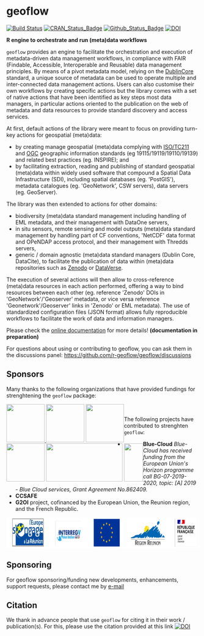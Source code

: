 # geoflow

[![Build Status](https://github.com/r-geoflow/geoflow/actions/workflows/r-cmd-check.yml/badge.svg?branch=master)](https://github.com/r-geoflow/geoflow/actions/workflows/r-cmd-check.yml)
[![CRAN_Status_Badge](http://www.r-pkg.org/badges/version/geoflow)](https://cran.r-project.org/package=geoflow)
[![Github_Status_Badge](https://img.shields.io/badge/Github-0.20240524-blue.svg)](https://github.com/r-geoflow/geoflow)
[![DOI](https://zenodo.org/badge/DOI//10.5281/zenodo.3138920.svg)](https://doi.org//10.5281/zenodo.3138920)

**R engine to orchestrate and run (meta)data workflows**

``geoflow`` provides an engine to facilitate the orchestration and execution of metadata-driven data management workflows, in compliance with FAIR (Findable, Accessible, Interoperable and Reusable) data management principles. By means of a pivot metadata model, relying on the [DublinCore](https://dublincore.org/) standard, a unique source of metadata can be used to operate multiple and inter-connected data management actions. Users can also customise their own workflows by creating specific actions but the library comes with a set of native actions that have been identified as key steps most data managers, in particular actions oriented to the publication on the web of metadata and data resources to provide standard discovery and access services. 

At first, default actions of the library were meant to focus on providing turn-key actions for geospatial (meta)data:

* by creating manage geospatial (meta)data complying with [ISO/TC211](https://committee.iso.org/home/tc211) and [OGC](https://www.ogc.org/standards) geographic information standards (eg 19115/19119/19110/19139) and related best practices (eg. INSPIRE); and
* by facilitating extraction, reading and publishing of standard geospatial (meta)data within widely used software that compound a Spatial Data Infrastructure (SDI), including spatial databases (eg. 'PostGIS'), metadata catalogues (eg. 'GeoNetwork', CSW servers), data servers (eg. GeoServer). 

The library was then extended to actions for other domains:

* biodiversity (meta)data standard management including handling of EML metadata, and their management with DataOne servers,
* in situ sensors, remote sensing and model outputs  (meta)data standard management by handling part of CF conventions, 'NetCDF' data format and OPeNDAP access protocol, and their management with Thredds servers, 
* generic / domain agnostic (meta)data standard managers (Dublin Core, DataCite), to facilitate the publication of data within (meta)data repositories such as [Zenodo](https://zenodo.org) or [DataVerse](https://dataverse.org/). 

The execution of several actions will then allow to cross-reference (meta)data resources in each action performed, offering a way to bind resources between each other (eg. reference 'Zenodo' DOIs in 'GeoNetwork'/'Geoserver' metadata, or vice versa reference 'Geonetwork'/Geoserver' links in 'Zenodo' or EML metadata). The use of standardized configuration files (JSON format) allows fully reproducible workflows to facilitate the work of data and information managers.

Please check the [online documentation](https://github.com/r-geoflow/geoflow/wiki) for more details! **(documentation in preparation)**

For questions about using or contributing to geoflow, you can ask them in the discussions panel: https://github.com/r-geoflow/geoflow/discussions

## Sponsors

Many thanks to the following organizations that have provided fundings for strenghtening the ``geoflow`` package:

<div style="float:left;">
  <a href="https://www.fao.org/home/en/"><img height=100 width=100 src="http://www.fao.org/fileadmin/templates/family-farming-decade/images/FAO-IFAD-Logos/FAO-Logo-EN.svg">
<a href="https://en.ird.fr/"><img src="https://en.ird.fr/sites/ird_fr/files/2019-08/logo_IRD_2016_BLOC_UK_COUL.png" height=100 width=100/></a>
  <a href="https://www.inrae.fr"><img height=100 width=100 src="https://www.inrae.fr/themes/custom/inrae_socle/logo.svg"></a>
</div>
<br>
<div style="float:left;">
  <a href="http://www.cnrs.fr"><img src="http://www.cnrs.fr/themes/custom/cnrs/logo.svg" height=100 width=100/></a>
  <a href="https://inee.cnrs.fr/fr/zones-ateliers"><img src="https://inee.cnrs.fr/sites/institut_inee/files/inline-images/logo-za_0_0.jpg" height=100 width=200/></a>
  <a href="https://letg.cnrs.fr"><img height=100 width=50 src="https://letg.cnrs.fr/wp-content/uploads/2023/05/logo_letg.png"></a>
</div>

The following projects have contributed to strenghten ``geoflow``:

* **Blue-Cloud** _Blue-Cloud has received funding from the European Union's Horizon programme call BG-07-2019-2020, topic: [A] 2019 - Blue Cloud services, Grant Agreement No.862409._
* **CCSAFE** 
* **G2OI** project, cofinanced by the European Union, the Reunion region, and the French Republic.
<div align="center">
<img src="https://github.com/IRDG2OI/geoflow-g2oi/blob/main/img/logos_partenaires.png?raw=True" height="80px">
<div align="left">
  
## Sponsoring

For geoflow sponsoring/funding new developments, enhancements, support requests, please contact me by [e-mail](mailto:eblondel.pro@gmail.com)

## Citation

We thank in advance people that use ``geoflow`` for citing it in their work / publication(s). For this, please use the citation provided at this link [![DOI](https://zenodo.org/badge/DOI//10.5281/zenodo.3138920.svg)](https://doi.org//10.5281/zenodo.3138920)


